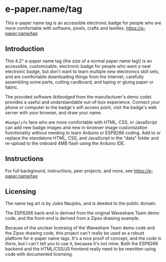# e-paper.name/tag

This e-paper name tag is an accessible electronic badge for people who are more comfortable with software, pixels, crafts and textiles.  https://e-paper.name/tag

## Introduction

This 4.2" e-paper name tag (the size of a normal paper name tag!) is an accessible, customizable, electronic badge for people who want a neat electronic badge, but don't want to learn multiple new electronics skill sets, and are comfortable downloading things from the Internet, carefully assembling some parts, cutting cardboard, and taping or gluing paper or fabric.

The provided software (kitbodged from the manufacturer's demo code) provides a useful and understandable out-of-box experience. Connect your phone or computer to the badge's wifi access point, visit the badge's web server with your browser, and draw your name.

`#badgelife` fans who are more comfortable with HTML, CSS, or JavaScript can add new badge images and new in-browser image customization functionality without needing to learn Arduino or ESP8266 coding. Add to or replace the standalone HTML, CSS, and JavaScript in the "data" folder and re-upload to the onboard 4MB flash using the Arduino IDE.

## Instructions

For full background, instructions, peer projects, and more, see https://e-paper.name/tag

## Licensing

The name tag art is by Jules Naujoks, and is deeded to the public domain.

The ESP8266 back-end is derived from the original Waveshare Team demo code, and the front-end is derived from a Zipso drawing example.

Because of the unclear licensing of the Waveshare Team demo code and the Zipso drawing code, this project can't really be used as a robust platform for e-paper name tags. It's a nice proof of concept, and the code is _there_, but I can't tell you to use it, because it's not mine. Both the ESP8266 backend and the HTML/CSS/JS frontend really need to be rewritten using code with documented licensing.
